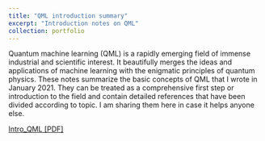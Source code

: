 ```yaml
---
title: "QML introduction summary"
excerpt: "Introduction notes on QML"
collection: portfolio
---
```


Quantum machine learning (QML) is a rapidly emerging field of immense industrial and scientific
interest. It beautifully merges the ideas and applications of machine learning with the enigmatic
principles of quantum physics. These notes summarize the basic concepts of QML that I wrote in January 2021.
They can be treated as a comprehensive first step or introduction to the field and contain detailed references
that have been divided according to topic. I am sharing them here in case it helps anyone else.

[Intro_QML [PDF]](http://AroosaIjaz.github.io/files/Intro_qml_website.pdf)
